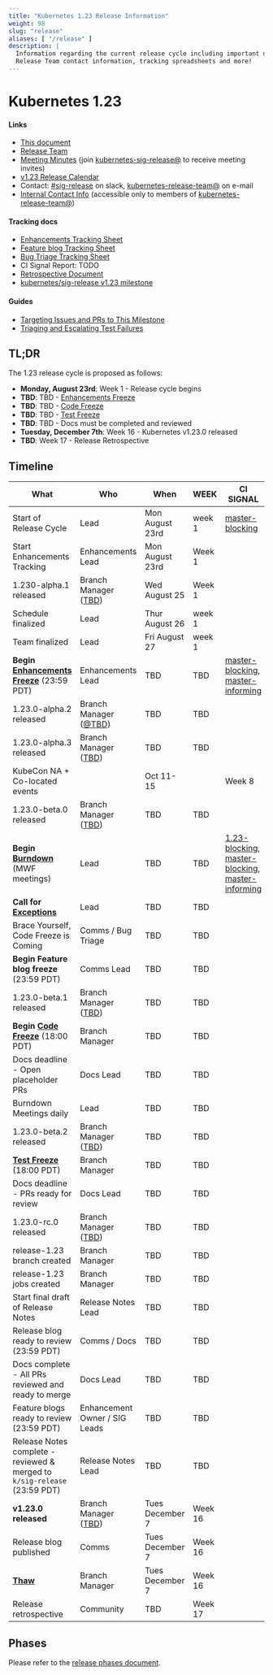 ```yaml
---
title: "Kubernetes 1.23 Release Information"
weight: 98
slug: "release"
aliases: [ "/release" ]
description: |
  Information regarding the current release cycle including important dates,
  Release Team contact information, tracking spreadsheets and more!
---
```


# Kubernetes 1.23

#### Links

* [This document](https://git.k8s.io/sig-release/releases/release-1.23/README.md)
* [Release Team](https://github.com/kubernetes/sig-release/blob/master/releases/release-1.23/release-team.md)
* [Meeting Minutes](http://bit.ly/k8s122-releasemtg) (join [kubernetes-sig-release@] to receive meeting invites)
* [v1.23 Release Calendar][k8s123-calendar]
* Contact: [#sig-release] on slack, [kubernetes-release-team@] on e-mail
* [Internal Contact Info][Internal Contact Info] (accessible only to members of [kubernetes-release-team@])

#### Tracking docs

* [Enhancements Tracking Sheet](TBD)
* [Feature blog Tracking Sheet](TBD)
* [Bug Triage Tracking Sheet](TBD)
* CI Signal Report: TODO
* [Retrospective Document][Retrospective Document]
* [kubernetes/sig-release v1.23 milestone](https://github.com/kubernetes/kubernetes/milestone/51)

#### Guides

* [Targeting Issues and PRs to This Milestone](https://git.k8s.io/community/contributors/devel/sig-release/release.md)
* [Triaging and Escalating Test Failures](https://git.k8s.io/community/contributors/devel/sig-testing/testing.md#troubleshooting-a-failure)

## TL;DR

The 1.23 release cycle is proposed as follows:

- **Monday, August 23rd**: Week 1 - Release cycle begins
- **TBD**: TBD - [Enhancements Freeze](../release_phases.md#enhancements-freeze)
- **TBD**: TBD - [Code Freeze](../release_phases.md#code-freeze)
- **TBD**: TBD - [Test Freeze](../release_phases.md#test-freeze)
- **TBD**: TBD - Docs must be completed and reviewed
- **Tuesday, December 7th**: Week 16 - Kubernetes v1.23.0 released
- **TBD**: Week 17 - Release Retrospective

## Timeline

| **What** | **Who** | **When** | **WEEK** | **CI SIGNAL** |
|---|---|-------|---|---|
| Start of Release Cycle | Lead | Mon August 23rd | week 1 | [master-blocking] |
| Start Enhancements Tracking | Enhancements Lead | Mon August 23rd | Week 1 | |
| 1.230-alpha.1 released | Branch Manager ([TBD](TBD)) | Wed August 25  | Week 1 | |
| Schedule finalized | Lead | Thur August 26 | week 1 | |
| Team finalized | Lead | Fri August 27 | week 1 | |
| **Begin [Enhancements Freeze]** (23:59 PDT) | Enhancements Lead | TBD | TBD | [master-blocking], [master-informing] |
| 1.23.0-alpha.2 released | Branch Manager ([@TBD](TBD)) | TBD | TBD | |
| 1.23.0-alpha.3 released | Branch Manager ([TBD](TBD)) | TBD | TBD | |
| KubeCon NA + Co-located events | | Oct 11-15 | | Week 8 |
| 1.23.0-beta.0 released | Branch Manager ([TBD](TBD)) | TBD | TBD | |
| **Begin [Burndown]** (MWF meetings) | Lead | TBD | TBD | [1.23-blocking], [master-blocking], [master-informing] |
| **Call for [Exceptions][Exception]** | Lead | TBD | TBD | |
| Brace Yourself, Code Freeze is Coming | Comms / Bug Triage | TBD | TBD | |
| **Begin Feature blog freeze** (23:59 PDT) | Comms Lead | TBD | TBD | |
| 1.23.0-beta.1 released | Branch Manager ([TBD](TBD)) | TBD | TBD | |
| **Begin [Code Freeze]** (18:00 PDT) | Branch Manager | TBD | TBD | |
| Docs deadline - Open placeholder PRs | Docs Lead |TBD | TBD | |
| Burndown Meetings daily| Lead | TBD | TBD | |
| 1.23.0-beta.2 released | Branch Manager ([TBD](TBD)) | TBD | TBD | |
| **[Test Freeze]** (18:00 PDT) | Branch Manager | TBD | TBD | |
| Docs deadline - PRs ready for review | Docs Lead | TBD | TBD | |
| 1.23.0-rc.0 released | Branch Manager ([TBD](TBD)) | TBD | TBD | |
| release-1.23 branch created | Branch Manager | TBD | TBD | |
| release-1.23 jobs created | Branch Manager | TBD | TBD | |
| Start final draft of Release Notes | Release Notes Lead | TBD | TBD | |
| Release blog ready to review (23:59 PDT) | Comms / Docs | TBD | TBD | |
| Docs complete - All PRs reviewed and ready to merge | Docs Lead | TBD | TBD | |
| Feature blogs ready to review (23:59 PDT)| Enhancement Owner / SIG Leads | TBD | TBD | |
| Release Notes complete - reviewed & merged to `k/sig-release` (23:59 PDT) | Release Notes Lead | TBD | TBD | |
| **v1.23.0 released** | Branch Manager ([TBD](TBD)) | Tues December 7 | Week 16 | |
| Release blog published | Comms | Tues December 7 | Week 16 | |
| **[Thaw]** | Branch Manager | Tues December 7 | Week 16 | |
| Release retrospective | Community | TBD | Week 17 | |

## Phases

Please refer to the [release phases document](../release_phases.md).

[k8s123-calendar]: https://bit.ly/k8s-release-cal
[Internal Contact Info]: TBD
[Retrospective Document]: https://TBD

[Enhancements Freeze]: ../release_phases.md#enhancements-freeze
[Burndown]: ../release_phases.md#burndown
[Code Freeze]: ../release_phases.md#code-freeze
[Exception]: ../release_phases.md#exceptions
[Thaw]: ../release_phases.md#thaw
[Test Freeze]: ../release_phases.md#test-freeze

[kubernetes-release-team@]: https://groups.google.com/a/kubernetes.io/g/release-team
[kubernetes-sig-release@]: https://groups.google.com/forum/#!forum/kubernetes-sig-release
[#sig-release]: https://kubernetes.slack.com/messages/sig-release/
[kubernetes-release-calendar]: https://bit.ly/k8s-release-cal
[kubernetes/kubernetes]: https://github.com/kubernetes/kubernetes

[master-blocking]: https://testgrid.k8s.io/sig-release-master-blocking#Summary
[master-informing]: https://testgrid.k8s.io/sig-release-master-informing#Summary
[1.23-blocking]: https://testgrid.k8s.io/sig-release-1.23-blocking#Summary

[exception requests]: ../EXCEPTIONS.md
[release phases document]: ../release_phases.md
